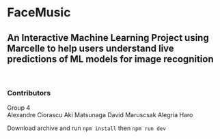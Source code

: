 # FaceMusic

## An Interactive Machine Learning Project using Marcelle to help users understand live predictions of ML models for image recognition

<br>

### Contributors

Group 4
<br>
Alexandre Ciorascu
Aki Matsunaga
David Maruscsak
Alegria Haro

Download archive and run `npm install` then `npm run dev`
